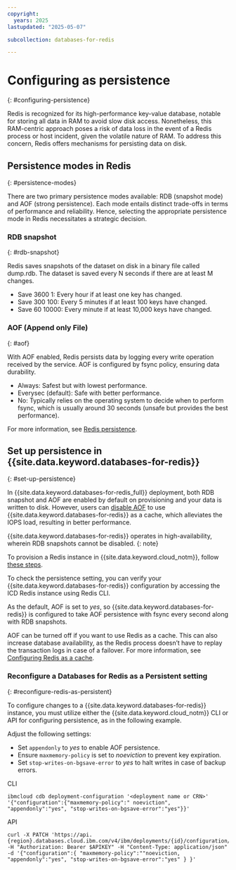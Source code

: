 ```yaml
---
copyright:
  years: 2025
lastupdated: "2025-05-07"

subcollection: databases-for-redis

---
```


# Configuring as persistence
{: #configuring-persistence}

Redis is recognized for its high-performance key-value database, notable for storing all data in RAM to avoid slow disk access. 
Nonetheless, this RAM-centric approach poses a risk of data loss in the event of a Redis process or host incident, given the volatile nature of RAM. 
To address this concern, Redis offers mechanisms for persisting data on disk.

## Persistence modes in Redis
{: #persistence-modes}

There are two primary persistence modes available: RDB (snapshot mode) and AOF (strong persistence). Each mode entails distinct trade-offs in terms of performance and reliability. 
Hence, selecting the appropriate persistence mode in Redis necessitates a strategic decision.

### RDB snapshot
{: #rdb-snapshot}

Redis saves snapshots of the dataset on disk in a binary file called dump.rdb. The dataset is saved every N seconds if there are at least M changes.

- Save 3600 1: Every hour if at least one key has changed.
- Save 300 100: Every 5 minutes if at least 100 keys have changed.
- Save 60 10000: Every minute if at least 10,000 keys have changed.

### AOF (Append only File)
{: #aof}

With AOF enabled, Redis persists data by logging every write operation received by the service. AOF is configured by fsync policy, ensuring data durability.

- Always: Safest but with lowest performance.
- Everysec (default): Safe with better performance.
- No: Typically relies on the operating system to decide when to perform fsync, which is usually around 30 seconds (unsafe but provides the best performance).

For more information, see [Redis persistence](https://redis.io/docs/latest/operate/oss_and_stack/management/persistence/).

## Set up persistence in {{site.data.keyword.databases-for-redis}}
{: #set-up-persistence}

In {{site.data.keyword.databases-for-redis_full}} deployment, both RDB snapshot and AOF are enabled by default on provisioning and your data is written to disk. However, users can [disable AOF](/docs/databases-for-redis?topic=databases-for-redis-redis-cache) to use {{site.data.keyword.databases-for-redis}} as a cache, which alleviates the IOPS load, resulting in better performance.

{{site.data.keyword.databases-for-redis}} operates in high-availability, wherein RDB snapshots cannot be disabled.
{: note}

To provision a Redis instance in {{site.data.keyword.cloud_notm}}, follow [these steps](/docs/databases-for-redis?topic=databases-for-redis-provisioning&interface=ui).

To check the persistence setting, you can verify your {{site.data.keyword.databases-for-redis}} configuration by accessing the ICD Redis instance using Redis CLI.

As the default, AOF is set to *yes*, so {{site.data.keyword.databases-for-redis}} is configured to take AOF persistence with fsync every second along with RDB snapshots. 

AOF can be turned off if you want to use Redis as a cache. This can also increase database availability, as the Redis process doesn’t have to replay the transaction logs in case of a failover. For more information, see [Configuring Redis as a cache](/docs/databases-for-redis?topic=databases-for-redis-redis-cache).

### Reconfigure a Databases for Redis as a Persistent setting
{: #reconfigure-redis-as-persistent}

To configure changes to a {{site.data.keyword.databases-for-redis}} instance, you must utilize either the {{site.data.keyword.cloud_notm}} CLI or API for configuring persistence, as in the following example. 

Adjust the following settings:

- Set `appendonly` to *yes* to enable AOF persistence.
- Ensure `maxmemory-policy` is set to *noeviction* to prevent key expiration.
- Set `stop-writes-on-bgsave-error` to *yes* to halt writes in case of backup errors.

CLI

```
ibmcloud cdb deployment-configuration '<deployment name or CRN>' '{"configuration":{"maxmemory-policy":" noeviction", "appendonly":"yes", "stop-writes-on-bgsave-error":"yes"}}'
```

API

```
curl -X PATCH 'https://api.{region}.databases.cloud.ibm.com/v4/ibm/deployments/{id}/configuration/schema' -H "Authorization: Bearer $APIKEY" -H "Content-Type: application/json" -d '{"configuration":{ "maxmemory-policy":""noeviction, "appendonly":"yes", "stop-writes-on-bgsave-error":"yes" } }'
```
